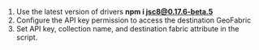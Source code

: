 1. Use the latest version of drivers **npm i jsc8@0.17.6-beta.5**
2. Configure the API key permission to access the destination GeoFabric
3. Set API key, collection name, and destination fabric attribute in the script.
